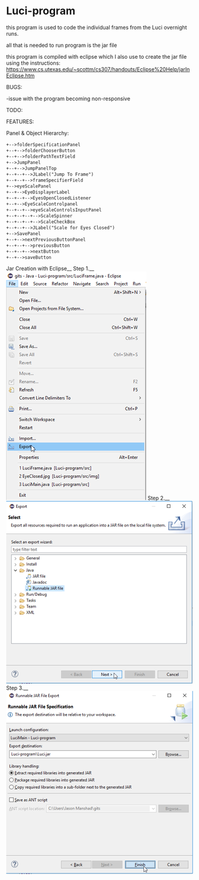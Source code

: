 # Luci-program

this program is used to code the individual frames from the Luci overnight runs.

all that is needed to run program is the jar file

this program is compiled with eclipse which I also use to create the jar file using the instructions: https://www.cs.utexas.edu/~scottm/cs307/handouts/Eclipse%20Help/jarInEclipse.htm

BUGS:

-issue with the program becoming non-responsive

TODO:

FEATURES:

Panel & Object Hierarchy:
```+ControlPanel
+-->folderSpecificationPanel
+--+-->folderChooserButton
+--+-->folderPathTextField
+-->JumpPanel
+--+-->JumpPanelTop
+--+--+-->JLabel("Jump To Frame")
+--+--+-->frameSpecifierField
+-->eyeScalePanel
+--+-->EyeDisplayerLabel
+--+--+-->EyesOpenClosedListener
+--+-->EyeScaleControlpanel
+--+--+-->eyeScaleControlsInputPanel
+--+--+--+-->ScaleSpinner
+--+--+--+-->ScaleCheckBox
+--+--+-->JLabel("Scale for Eyes Closed")
+-->SavePanel
+--+-->nextPreviousButtonPanel
+--+--+-->previousButton
+--+--+-->nextButton
+--+-->saveButton
```
Jar Creation with Eclipse__
Step 1.__
![Step 1](https://github.com/modernNeo/Luci-program/blob/master/creating%20Jar%20with%20eclipse/Step%201.png "Step 1")
Step 2.__
![Step 2](https://github.com/modernNeo/Luci-program/blob/master/creating%20Jar%20with%20eclipse/Step%202.png "Step 2")
Step 3.__
![Step 3](https://github.com/modernNeo/Luci-program/blob/master/creating%20Jar%20with%20eclipse/Step%203.png "Step 3")
